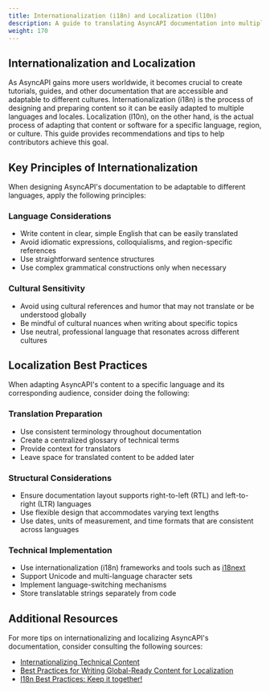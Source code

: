 ```yaml
---
title: Internationalization (i18n) and Localization (l10n)
description: A guide to translating AsyncAPI documentation into multiple languages
weight: 170
---
```


## Internationalization and Localization

As AsyncAPI gains more users worldwide, it becomes crucial to create tutorials, guides, and other documentation that are accessible and adaptable to different cultures. Internationalization (i18n) is the process of designing and preparing content so it can be easily adapted to multiple languages and locales. Localization (l10n), on the other hand, is the actual process of adapting that content or software for a specific language, region, or culture. This guide provides recommendations and tips to help contributors achieve this goal.

## Key Principles of Internationalization

When designing AsyncAPI's documentation to be adaptable to different languages, apply the following principles:

### Language Considerations

* Write content in clear, simple English that can be easily translated
* Avoid idiomatic expressions, colloquialisms, and region-specific references
* Use straightforward sentence structures
* Use complex grammatical constructions only when necessary

### Cultural Sensitivity

* Avoid using cultural references and humor that may not translate or be understood globally
* Be mindful of cultural nuances when writing about specific topics
* Use neutral, professional language that resonates across different cultures

## Localization Best Practices

When adapting AsyncAPI's content to a specific language and its corresponding audience, consider doing the following:

### Translation Preparation

* Use consistent terminology throughout documentation
* Create a centralized glossary of technical terms
* Provide context for translators
* Leave space for translated content to be added later

### Structural Considerations

* Ensure documentation layout supports right-to-left (RTL) and left-to-right (LTR) languages
* Use flexible design that accommodates varying text lengths
* Use dates, units of measurement, and time formats that are consistent across languages

### Technical Implementation

* Use internationalization (i18n) frameworks and tools such as [i18next](https://www.i18next.com/)
* Support Unicode and multi-language character sets
* Implement language-switching mechanisms
* Store translatable strings separately from code

## Additional Resources

For more tips on internationalizing and localizing AsyncAPI's documentation, consider consulting the following sources:

* [Internationalizing Technical Content](https://www.hireawriter.us/technical-content/internationalizing-technical-content)
* [Best Practices for Writing Global-Ready Content for Localization](https://phrase.com/blog/posts/writing-10-best-practice-tips-on-how-to-write-global-ready-content-for-localization/)
* [I18n Best Practices: Keep it together!](https://localization.blog/2022/05/16/i18n-best-practices-keep-it-together/)
